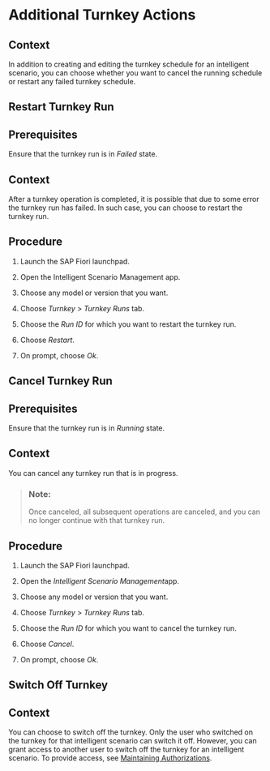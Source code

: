 <!-- loio302be202dba447a68d4c9ffb07e720d3 -->

# Additional Turnkey Actions



## Context

In addition to creating and editing the turnkey schedule for an intelligent scenario, you can choose whether you want to cancel the running schedule or restart any failed turnkey schedule.

<a name="task_n3c_gsd_sbc"/>

<!-- task\_n3c\_gsd\_sbc -->

## Restart Turnkey Run



<a name="task_n3c_gsd_sbc__prereq_rvz_psd_sbc"/>

## Prerequisites

Ensure that the turnkey run is in *Failed* state.



<a name="task_n3c_gsd_sbc__context_cth_qsd_sbc"/>

## Context

After a turnkey operation is completed, it is possible that due to some error the turnkey run has failed. In such case, you can choose to restart the turnkey run.



<a name="task_n3c_gsd_sbc__steps_n2b_rsd_sbc"/>

## Procedure

1.  Launch the SAP Fiori launchpad.

2.  Open the Intelligent Scenario Management app.

3.  Choose any model or version that you want.

4.  Choose *Turnkey* \> *Turnkey Runs* tab.

5.  Choose the *Run ID* for which you want to restart the turnkey run.

6.  Choose *Restart*.

7.  On prompt, choose *Ok*.


<a name="task_iv5_hsd_sbc"/>

<!-- task\_iv5\_hsd\_sbc -->

## Cancel Turnkey Run



<a name="task_iv5_hsd_sbc__prereq_t2w_rsd_sbc"/>

## Prerequisites

Ensure that the turnkey run is in *Running* state.



<a name="task_iv5_hsd_sbc__context_u2w_rsd_sbc"/>

## Context

You can cancel any turnkey run that is in progress.

> ### Note:  
> Once canceled, all subsequent operations are canceled, and you can no longer continue with that turnkey run.



<a name="task_iv5_hsd_sbc__steps_fvj_qsj_sbc"/>

## Procedure

1.  Launch the SAP Fiori launchpad.

2.  Open the *Intelligent Scenario Management*app.

3.  Choose any model or version that you want.

4.  Choose *Turnkey* \> *Turnkey Runs* tab.

5.  Choose the *Run ID* for which you want to cancel the turnkey run.

6.  Choose *Cancel*.

7.  On prompt, choose *Ok*.


<a name="task_d4h_ljl_sbc"/>

<!-- task\_d4h\_ljl\_sbc -->

## Switch Off Turnkey



<a name="task_d4h_ljl_sbc__context_f4h_ljl_sbc"/>

## Context

You can choose to switch off the turnkey. Only the user who switched on the turnkey for that intelligent scenario can switch it off. However, you can grant access to another user to switch off the turnkey for an intelligent scenario. To provide access, see [Maintaining Authorizations](https://help.sap.com/docs/SAP_S4HANA_CLOUD/a630d57fc5004c6383e7a81efee7a8bb/171039b7300345cb81392ba058db5dd4.html).

